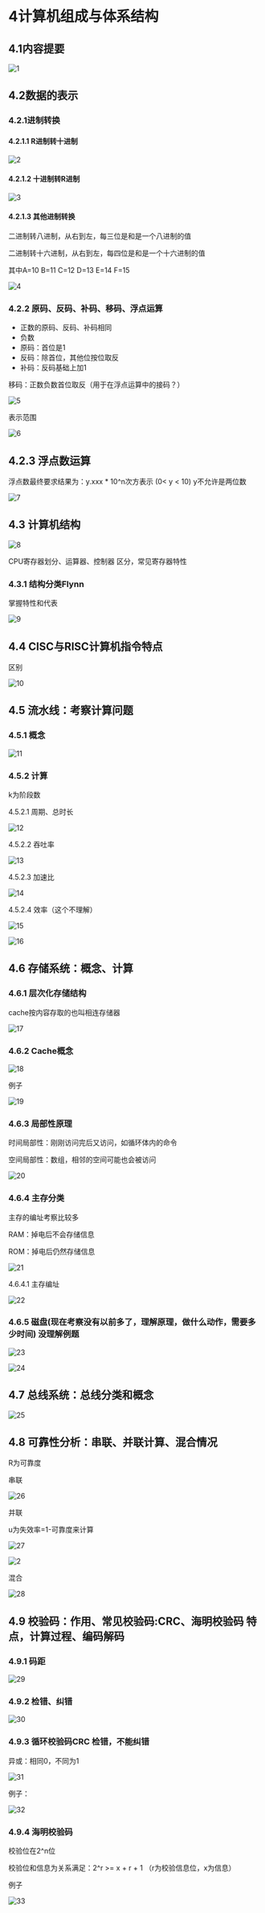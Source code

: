 # 4计算机组成与体系结构

## 4.1内容提要

<!-- ![1](.\\pic\\c1\\1.webp) -->
![1](https://pic2.zhimg.com/v2-73224c9fd4dd705f0b38cf6606de3580.webp)

## 4.2数据的表示

### 4.2.1进制转换

#### 4.2.1.1 R进制转十进制

![2](.\\pic\\c1\\2.webp)

#### 4.2.1.2 十进制转R进制

![3](.\\pic\\c1\\3.webp)

#### 4.2.1.3 其他进制转换

二进制转八进制，从右到左，每三位是和是一个八进制的值

二进制转十六进制，从右到左，每四位是和是一个十六进制的值

其中A=10 B=11 C=12 D=13 E=14 F=15

![4](.\\pic\\c1\\4.webp)

### 4.2.2 原码、反码、补码、移码、浮点运算

* 正数的原码、反码、补码相同
* 负数
* 原码：首位是1
* 反码：除首位，其他位按位取反
* 补码：反码基础上加1

移码：正数负数首位取反（用于在浮点运算中的接码？）

![5](.\\pic\\c1\\5.webp)

表示范围

![6](.\\pic\\c1\\6.webp)

## 4.2.3 浮点数运算

浮点数最终要求结果为：y.xxx * 10^n次方表示 (0< y < 10) y不允许是两位数

![7](.\\pic\\c1\\7.webp)

## 4.3 计算机结构

![8](.\\pic\\c1\\8.webp)

CPU寄存器划分、运算器、控制器 区分，常见寄存器特性

### 4.3.1 结构分类Flynn

掌握特性和代表

![9](.\\pic\\c1\\9.webp)

## 4.4 CISC与RISC计算机指令特点

区别

![10](.\\pic\\c1\\10.webp)

## 4.5 流水线：考察计算问题

### 4.5.1 概念

![11](.\\pic\\c1\\11.webp)

### 4.5.2 计算

k为阶段数

4.5.2.1 周期、总时长

![12](.\\pic\\c1\\12.webp)

4.5.2.2 吞吐率

![13](.\\pic\\c1\\13.webp)

4.5.2.3 加速比

![14](.\\pic\\c1\\14.webp)

4.5.2.4 效率（这个不理解）

![15](.\\pic\\c1\\15.webp)

![16](.\\pic\\c1\\16.webp)

## 4.6 存储系统：概念、计算

### 4.6.1 层次化存储结构

cache按内容存取的也叫相连存储器

![17](.\\pic\\c1\\17.webp)

### 4.6.2 Cache概念

![18](.\\pic\\c1\\18.webp)

例子

![19](.\\pic\\c1\\19.webp)

### 4.6.3 局部性原理

时间局部性：刚刚访问完后又访问，如循环体内的命令

空间局部性：数组，相邻的空间可能也会被访问

![20](.\\pic\\c1\\20.webp)

### 4.6.4 主存分类

主存的编址考察比较多

RAM：掉电后不会存储信息

ROM：掉电后仍然存储信息

![21](.\\pic\\c1\\21.webp)

4.6.4.1 主存编址

![22](.\\pic\\c1\\22.webp)

### 4.6.5 磁盘(现在考察没有以前多了，理解原理，做什么动作，需要多少时间) 没理解例题

![23](.\\pic\\c1\\23.webp)

![24](.\\pic\\c1\\24.webp)

## 4.7 总线系统：总线分类和概念

![25](.\\pic\\c1\\25.webp)

## 4.8 可靠性分析：串联、并联计算、混合情况

R为可靠度

串联

![26](.\\pic\\c1\\26.webp)

并联

u为失效率=1-可靠度来计算

![27](.\\pic\\c1\\27.webp)

![2](.\\pic\\c1\\2.webp)

混合

![28](.\\pic\\c1\\28.webp)

## 4.9 校验码：作用、常见校验码:CRC、海明校验码 特点，计算过程、编码解码

### 4.9.1 码距

![29](.\\pic\\c1\\29.webp)

### 4.9.2 检错、纠错

![30](.\\pic\\c1\\30.webp)

### 4.9.3 循环校验码CRC 检错，不能纠错

异或：相同0，不同为1

![31](.\\pic\\c1\\31.webp)

例子：

![32](.\\pic\\c1\\32.webp)

### 4.9.4 海明校验码

校验位在2^n位

校验位和信息为关系满足：2^r >= x + r + 1 （r为校验信息位，x为信息）

例子

![33](.\\pic\\c1\\33.webp)
